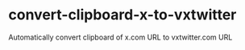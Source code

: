 # convert-clipboard-x-to-vxtwitter
Automatically convert clipboard of x.com URL to vxtwitter.com URL
